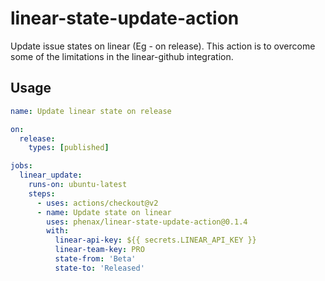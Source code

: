 # linear-state-update-action

Update issue states on linear (Eg - on release). This action is to overcome some of the limitations in the linear-github integration.


## Usage

```yml
name: Update linear state on release

on:
  release:
    types: [published]

jobs:
  linear_update:
    runs-on: ubuntu-latest
    steps:
      - uses: actions/checkout@v2
      - name: Update state on linear
        uses: phenax/linear-state-update-action@0.1.4
        with:
          linear-api-key: ${{ secrets.LINEAR_API_KEY }}
          linear-team-key: PRO
          state-from: 'Beta'
          state-to: 'Released'
```

